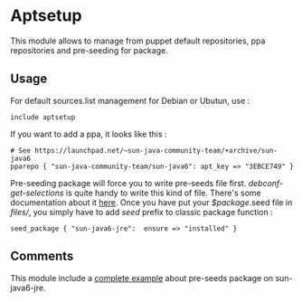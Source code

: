 Aptsetup
======

This module allows to manage from puppet default repositories, ppa repositories and pre-seeding for package.

Usage
-----

For default sources.list management for Debian or Ubutun, use :

    include aptsetup

If you want to add a ppa, it looks like this :

    # See https://launchpad.net/~sun-java-community-team/+archive/sun-java6
    pparepo { "sun-java-community-team/sun-java6": apt_key => "3EBCE749" }

Pre-seeding package will force you to write pre-seeds file first. _debconf-get-selections_ is quite handy to write this kind of file. There's some documentation about it [here](http://wiki.debian.org/fr/PackageManagement/Preseed).
Once you have put your *$package*.seed file in _files/_, you simply have to add
_seed_ prefix to classic package function :

    seed_package { "sun-java6-jre":  ensure => "installed" }

Comments
-----

This module include a [complete example](https://github.com/Coren/puppet/blob/master/modules/aptsetup/manifests/sun-java.pp) about pre-seeds package on sun-java6-jre.


